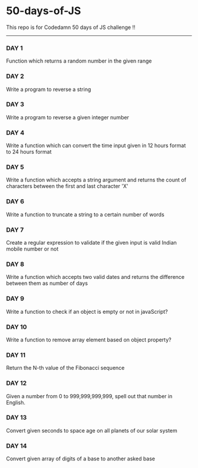 # 50-days-of-JS

This repo is for Codedamn 50 days of JS challenge !!

---

### DAY 1
Function which returns a random number in the given range

### DAY 2
Write a program to reverse a string

### DAY 3
Write a program to reverse a given integer number

### DAY 4
Write a function which can convert the time input given in 12 hours format to 24 hours format

### DAY 5
Write a function which accepts a string argument and returns the count of characters between the first and last character 'X'

### DAY 6
Write a function to truncate a string to a certain number of words

### DAY 7
Create a regular expression to validate if the given input is valid Indian mobile number or not

### DAY 8
Write a function which accepts two valid dates and returns the difference between them as number of days

### DAY 9
Write a function to check if an object is empty or not in javaScript?

### DAY 10
Write a function to remove array element based on object property?

### DAY 11
Return the N-th value of the Fibonacci sequence

### DAY 12
Given a number from 0 to 999,999,999,999, spell out that number in English.

### DAY 13
Convert given seconds to space age on all planets of our solar system

### DAY 14
Convert given array of digits of a base to another asked base